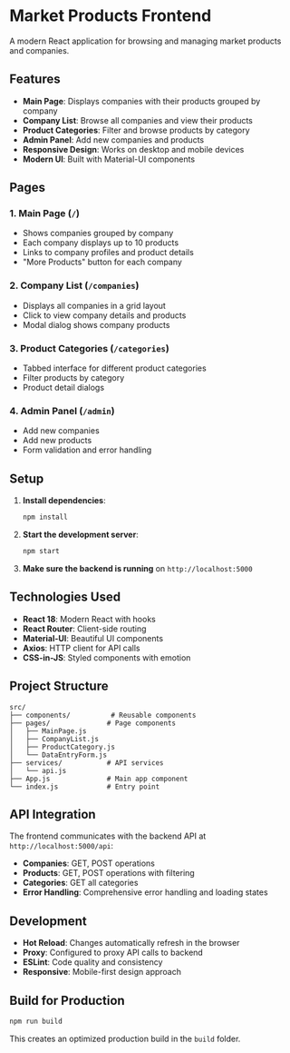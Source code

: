 # Market Products Frontend

A modern React application for browsing and managing market products and companies.

## Features

- **Main Page**: Displays companies with their products grouped by company
- **Company List**: Browse all companies and view their products
- **Product Categories**: Filter and browse products by category
- **Admin Panel**: Add new companies and products
- **Responsive Design**: Works on desktop and mobile devices
- **Modern UI**: Built with Material-UI components

## Pages

### 1. Main Page (`/`)

- Shows companies grouped by company
- Each company displays up to 10 products
- Links to company profiles and product details
- "More Products" button for each company

### 2. Company List (`/companies`)

- Displays all companies in a grid layout
- Click to view company details and products
- Modal dialog shows company products

### 3. Product Categories (`/categories`)

- Tabbed interface for different product categories
- Filter products by category
- Product detail dialogs

### 4. Admin Panel (`/admin`)

- Add new companies
- Add new products
- Form validation and error handling

## Setup

1. **Install dependencies**:

   ```bash
   npm install
   ```

2. **Start the development server**:

   ```bash
   npm start
   ```

3. **Make sure the backend is running** on `http://localhost:5000`

## Technologies Used

- **React 18**: Modern React with hooks
- **React Router**: Client-side routing
- **Material-UI**: Beautiful UI components
- **Axios**: HTTP client for API calls
- **CSS-in-JS**: Styled components with emotion

## Project Structure

```
src/
├── components/          # Reusable components
├── pages/              # Page components
│   ├── MainPage.js
│   ├── CompanyList.js
│   ├── ProductCategory.js
│   └── DataEntryForm.js
├── services/           # API services
│   └── api.js
├── App.js              # Main app component
└── index.js            # Entry point
```

## API Integration

The frontend communicates with the backend API at `http://localhost:5000/api`:

- **Companies**: GET, POST operations
- **Products**: GET, POST operations with filtering
- **Categories**: GET all categories
- **Error Handling**: Comprehensive error handling and loading states

## Development

- **Hot Reload**: Changes automatically refresh in the browser
- **Proxy**: Configured to proxy API calls to backend
- **ESLint**: Code quality and consistency
- **Responsive**: Mobile-first design approach

## Build for Production

```bash
npm run build
```

This creates an optimized production build in the `build` folder.
